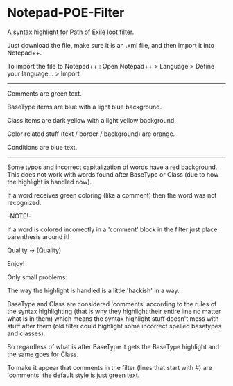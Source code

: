 # Notepad-POE-Filter
A syntax highlight for Path of Exile loot filter.

Just download the file, make sure it is an .xml file, and then import it into Notepad++.

To import the file to Notepad++ : Open Notepad++ > Language > Define your language... > Import

----------------------------

Comments are green text.

BaseType items are blue with a light blue background.

Class items are dark yellow with a light yellow background.

Color related stuff (text / border / background) are orange.

Conditions are blue text.

----------------------------

Some typos and incorrect capitalization of words have a red background. This does not work with words found after BaseType or Class (due to how the highlight is handled now).

If a word receives green coloring (like a comment) then the word was not recognized.

-NOTE!-

If a word is colored incorrectly in a 'comment' block in the filter just place parenthesis around it!

Quality -> (Quality)

Enjoy!

Only small problems:

The way the highlight is handled is a little 'hackish' in a way.

BaseType and Class are considered 'comments' according to the rules of the syntax highlighting (that is why they highlight their entire line no matter what is in them) which means the syntax highlight stuff doesn't mess with stuff after them (old filter could highlight some incorrect spelled basetypes and classes).

So regardless of what is after BaseType it gets the BaseType highlight and the same goes for Class.

To make it appear that comments in the filter (lines that start with #) are 'comments' the default style is just green text.
